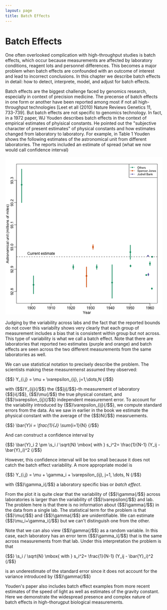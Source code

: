 ```yaml
---
layout: page
title: Batch Effects
---
```




# Batch Effects

One often overlooked complication with high-throughput studies is batch effects, which occur because measurements are affected by laboratory conditions, reagent lots and personnel differences. This becomes a major problem when batch effects are confounded with an outcome of interest and lead to incorrect conclusions. In this chapter we describe batch effects in detail: how to detect, interprete, model, and adjust for batch effects.

Batch effects are the biggest challenge faced by genomics research, especially in context of precision medicine. The precense of batch effects in one form or another have been reported among most if not all high-throughput technologies [Leet et all (2010) Nature Reviews Genetics 11, 733-739]. But batch effects are not specific to genomics technology. In fact, in a 1972 paper, WJ Youden describes batch effects in the context of empirical estimates of phyisical constants. He pointed out the "subjective character of present estimates" of physical constants and how estimates changed from laboratory to laboratory. For example, in Table 1 Youden shows the following estimates of the astronomical unit from different laboratories. The reports included an estimate of spread (what we now would call confidence interval)

![plot of chunk unnamed-chunk-1](images/intro_to_batch_effects-unnamed-chunk-1-1.png) 

Judging by the variability across labs and the fact that the reported bounds do not cover this variabilty shows very clearly that each group of measurement includes a bias that is consistent within group but not across. This type of variability is what we call a batch effect. Note that there are laboratories that reported two estimates (purple and orange) and batch effects are seen across the two different measurements from the same laboratories as well. 


We can use statistical notation to precisely describe the problem. The scientists making these measuremenst assumed they observed:

{$$}
Y_{i,j} = 
\mu + \varepsilon_{ij}, j=1,\dots,N
{/$$}

with {$$}Y_{ij}{/$$} the {$$}j{/$$}-th measurement of laboratory {$$}i{/$$}, {$$}\mu{/$$} the true physical constant, and {$$}\varepsilon_{ij}{/$$} independent measurement error. To account for the variability introduced by {$$}\varepsilon_{ij}{/$$}, we compute standard errors from the data. As we saw in earlier in the book we estimate the physical constant with the average of the {$$}N{/$$} measruements. 

{$$}
\bar{Y}_i = 
\frac{1}{J} \sum_{i=1}{N}
{/$$}

And can construct a confidence interval by

{$$}
\bar{Y}_i 
2 \pm \s_i / \sqrt{N} \mbox{ with } s_i^2= 
\frac{1}{N-1} (Y_ij - 
\bar{Y}_i)^2
{/$$}

However, this confidence interval will be too small because it does not catch the batch effect variability. A more appropriate model is

{$$}
Y_{i,j} = \mu +
\gamma_i + \varepsilon_{ij}, j=1, \dots, N
{/$$}

with {$$}\gamma_i{/$$} a laboratory specific bias or _batch effect_. 

From the plot it is quite clear that the variability of {$$}\gamma{/$$} across laboratories is larger than the variability of {$$}\varepsilon{/$$} and lab. The problem here is that there is no information about {$$}\gamma{/$$} in the data from a single lab. The statistical term for the problem is that {$$}\mu{/$$} and {$$}\gamma{/$$} are unidentifiable. We can estimate {$$}\mu_i+\gamma_i{/$$} but we can't distinguish one from the other.

Note that we can also view {$$}\gamma{/$$} as a random variable. In this case, each laboratory has an error term {$$}\gamma_i{/$$} that is the same across measurements from that lab. Under this interpretation the problem is that 

{$$}
 \s_i / \sqrt{N} \mbox{ with } s_i^2= 
\frac{1}{N-1} (Y_ij - 
\bar{Y}_i)^2
{/$$}

is an underestimate of the standard error since it does not account for the variance introduced by {$$}\gamma{/$$}

Youden's paper also includes batch effect examples from more recent estimates of the speed of light as well as estimates of the gravity constant. Here we demonstrate the widespread presence and complex nature of batch effects in high-thorugput biological measurements. 












